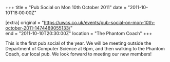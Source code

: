 +++
title = "Pub Social on Mon 10th October 2011"
date = "2011-10-10T18:00:00Z"

[extra]
original = "https://uwcs.co.uk/events/pub-social-on-mon-10th-october-2011-1474489055133/"    
end = "2011-10-10T20:30:00Z"
location = "The Phantom Coach"
+++

This is the first pub social of the year. We will be meeting outside the Department of Computer Science at 6pm, and then walking to the Phantom Coach, our local pub. We look forward to meeting our new members\!


